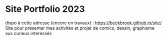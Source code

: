 # Site Portfolio 2023

dispo à cette adresse (encore en travaux) : https://beckbrook.github.io/site/
Site pour présenter mes activités et projet de comics, dessin, graphisme aux curieux interéssés
